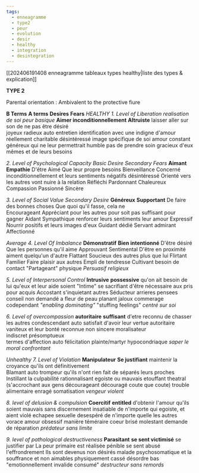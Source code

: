 ```yaml
---
tags:
  - enneagramme
  - type2
  - peur
  - evolution
  - desir
  - healthy
  - integration
  - desintegration
---
```


[[202406191408 enneagramme tableaux types healthy|liste des types & explication]]

**TYPE 2**

Parental orientation : Ambivalent to the protective fiure

**B Terms**                                **A terms**                 **Desires**                           **Fears**
*HEALTHY*
*1. Level of Liberation*                                              *realisation de soi*                    *peur basique*
**Aimer inconditionnellement**     **Altruiste**               laisser aller sur son             de ne pas être désiré         
joyeux radieux                           auto entretien     identification avec une        indigne d'amour
réellement charitable                désintéressé        image spécifique de soi
amour constant                         généreux             qui ne leur permettrait
                         humble                pas de prendre soin
                         gracieux               d'eux mêmes et de leurs
                                        besoins

*2. Level of Psychological Capacity*                         *Basic Desire*                           *Secondary Fears*
**Aimant**                     **Empathie**                        D'être Aimé                      Que leur propre besoins
Bienveillance             Concerné                         inconditionnellement       et leurs sentiments négatifs
désintéressé              Orienté vers les autres                                              vont nuire à la relation
Réfléchi                     Pardonnant
Chaleureux                Compassion
Passionné                  Sincère

*3. Level of Social Value*                                        *Secondary Desire*
**Généreux**          **Supportant**                    De faire des bonnes choses       Que quoi qu'il fasse, cela ne  
Encourageant    Appréciant                       pour les autres pour                  soit pas suffisant pour gagner
Aidant                Sympathique                   renforcer leurs sentiments         leur amour
Expressif             Nourrir                            positifs et leurs images d'eux
Guidant              dédié
Servant               admirant
               Affectionné

*Average*
*4. Level Of Imbalance*
**Démonstratif**                  **Bien intentionné**          D'être désiré                  Que les personnes qu'il aime
Approuvant                      Sentimental                   D'être en proximité        aiment quelqu'un d'autre
Flattant                             Soucieux                        des autres                      plus que lui
Flirtant                              Familier
Faire plaisir aux autres      Empli de tendresse
Cultivant                           besoin de contact
"Partageant"                     physique
*Persuasif*                           *religieux*

*5. Level of Interpersonal Control*
**Intrusive**                          **possessive**                qu'on ait besoin de lui      qu'eux et leur aide soient
"Intime"                            se sacrifiant               d'être nécessaire aux        pris pour acquis
Accostant                          s'inquietant               autres
Séducteur                         arrieres pensees
conseil non demandé       a fleur de peau
planant                              jaloux
commerage                       codependant
*"enabling dominating"*     "stuffing feelings"
                     *centré sur soi*

*6. Level of overcompassion*
**autoritaire**                    **suffisant**                   d'etre reconnu                de chasser les autres
condescendant              auto satisfait             d'avoir leur vertue
autoritaire                      vaniteux                    et leur bonté reconnue
non sincere                    moralisateur             
indiscret                         présomptueux          
termes d'affection          auto félicitation
plainte/martyr                hypocondriaque
*saper le moral*                *confrontant*

*Unhealthy*
*7. Level of Violation*
**Manipulateur**              **Se justifiant**              maintenir la croyance        qu'ils ont définitivement   
Blamant                        auto trompeur           qu'ils n'ont rien fait de       séparés leurs proches
Instillant la culpabilité   rationnalisant            egoiste ou mauvais
etouffant                       theatral                      (s'accrochant aux gens
décourageant               découragé                  coute que coute)
trouble alimentaire       enragé
somatisation                 *vengeur*
*violent*

*8. level of delusion & compulsion*
**Coercitif**                   **entitled**                          d'obtenir l'amour            qu'ils soient mauvais
sans discernement    insatiable                        de n'importe qui             egoiste, et aient violé
echapee sexuelle       desespéré                       de n'importe quelle        les autres
vorace                       amour obsessif               manière
téméraire                  coeur brisé
molestant                 demande de réparation
*prédateur*                  *sans limite*

*9. level of pathological destructiveness*
**Parasitant**                    **se sent victimisé**         se justifier par               La peur primaire est réalisée
pénible                         se sent abusé                l'effrondrement            Ils sont devenus non désirés
malade                         psychosomatique          et la souffrance            et non aimables
physiquement cassé    désordre
bas                               "emotionnellement
invalide                            consumé"
*destructeur*                   *sans remords*